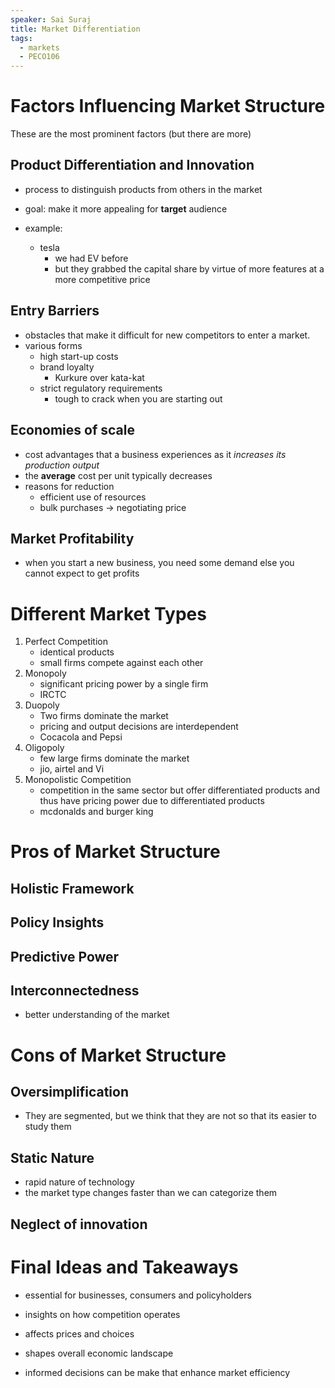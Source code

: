 ```yaml
---
speaker: Sai Suraj
title: Market Differentiation
tags:
  - markets
  - PECO106
---
```

# Factors Influencing Market Structure

These are the most prominent factors (but there are more)
## Product Differentiation and Innovation

- process to distinguish products from others in the market
- goal: make it more appealing for **target** audience

- example:
	- tesla
		- we had EV before
		- but they grabbed the capital share by virtue of more features at a more competitive price
## Entry Barriers

- obstacles that make it difficult for new competitors to enter a market.
- various forms
	- high start-up costs
	- brand loyalty
		- Kurkure over kata-kat
	- strict regulatory requirements
		- tough to crack when you are starting out

## Economies of scale

- cost advantages that a business experiences as it *increases its production output*
- the **average** cost per unit typically decreases
- reasons for reduction
	- efficient use of resources
	- bulk purchases -> negotiating price

## Market Profitability

- when you start a new business, you need some demand else you cannot expect to get profits


# Different Market Types

1. Perfect Competition
	- identical products
	- small firms compete against each other
2. Monopoly
	- significant pricing power by a single firm
	- IRCTC
3. Duopoly
	- Two firms dominate the market
	- pricing and output decisions are interdependent
	- Cocacola and Pepsi
4. Oligopoly
	- few large firms dominate the market
	- jio, airtel and Vi
5. Monopolistic Competition
	- competition in the same sector but offer differentiated products and thus have pricing power due to differentiated products
	- mcdonalds and burger king

# Pros of Market Structure

## Holistic Framework

## Policy Insights

## Predictive Power

## Interconnectedness

- better understanding of the market

# Cons of Market Structure

## Oversimplification

- They are segmented, but we think that they are not so that its easier to study them

## Static Nature

- rapid nature of technology
- the market type changes faster than we can categorize them

## Neglect of innovation



# Final Ideas and Takeaways

- essential for businesses, consumers and policyholders
- insights on how competition operates
- affects prices and choices
- shapes overall economic landscape

- informed decisions can be make that enhance market efficiency